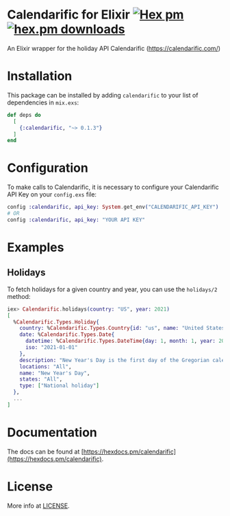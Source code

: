 # Calendarific for Elixir [![Hex pm](https://img.shields.io/hexpm/v/calendarific.svg?style=flat)](https://hex.pm/packages/calendarific) [![hex.pm downloads](https://img.shields.io/hexpm/dt/calendarific.svg?style=flat)](https://hex.pm/packages/calendarific)

An Elixir wrapper for the holiday API Calendarific (https://calendarific.com/)

# Installation

This package can be installed by adding `calendarific` to your list of dependencies in `mix.exs`:

```elixir
def deps do
  [
    {:calendarific, "~> 0.1.3"}
  ]
end
```

# Configuration

To make calls to Calendarific, it is necessary to configure your Calendarific API Key on your `config.exs` file:

```elixir
config :calendarific, api_key: System.get_env("CALENDARIFIC_API_KEY")
# OR
config :calendarific, api_key: "YOUR API KEY"
```

# Examples

## Holidays

To fetch holidays for a given country and year, you can use the `holidays/2` method:

```elixir
iex> Calendarific.holidays(country: "US", year: 2021)
[
  %Calendarific.Types.Holiday{
    country: %Calendarific.Types.Country{id: "us", name: "United States"},
    date: %Calendarific.Types.Date{
      datetime: %Calendarific.Types.DateTime{day: 1, month: 1, year: 2021},
      iso: "2021-01-01"
    },
    description: "New Year's Day is the first day of the Gregorian calendar, which is widely used in many countries such as the USA.",
    locations: "All",
    name: "New Year's Day",
    states: "All",
    type: ["National holiday"]
  },
  ...
]
```

# Documentation

The docs can be found at [https://hexdocs.pm/calendarific](https://hexdocs.pm/calendarific).

# License

More info at [LICENSE](LICENSE).

